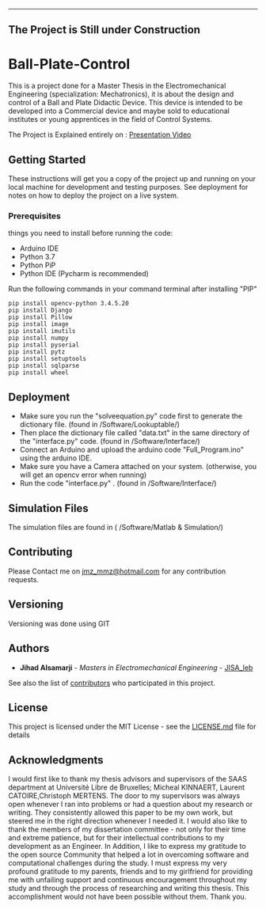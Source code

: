 -------------------------------------
The Project is Still under Construction
-------------------------------------
# Ball-Plate-Control
This is a project done for a Master Thesis in the Electromechanical Engineering (specialization: Mechatronics),
it is about the design and control of a Ball and Plate Didactic Device.
This device is intended to be developed into a Commercial device and maybe sold to educational institutes or young apprentices in the field of Control Systems. 

The Project is Explained entirely on : [Presentation Video](https://youtu.be/tS8yI4Vpe_U) 

## Getting Started

These instructions will get you a copy of the project up and running on your local machine for development and testing purposes. See deployment for notes on how to deploy the project on a live system.

### Prerequisites

things you need to install before running the code:
- Arduino IDE
- Python 3.7
- Python PiP
- Python IDE (Pycharm is recommended)

Run the following commands in your command terminal after installing "PIP"
```
pip install opencv-python 3.4.5.20
pip install Django
pip install Pillow
pip install image
pip install imutils
pip install numpy
pip install pyserial
pip install pytz
pip install setuptools
pip install sqlparse
pip install wheel
```

## Deployment

- Make sure you run the "solveequation.py" code first to generate the dictionary file. (found in /Software/Lookuptable/)
- Then place the dictionary file called "data.txt" in the same directory of the "interface.py" code. (found in /Software/Interface/)
- Connect an Arduino and upload the arduino code "Full_Program.ino" using the arduino IDE.
- Make sure you have a Camera attached on your system. (otherwise, you will get an opencv error when running)
- Run the code "interface.py" . (found in /Software/Interface/) 

## Simulation Files
The simulation files are found in ( /Software/Matlab & Simulation/)

## Contributing

Please Contact me on jmz_mmz@hotmail.com for any contribution requests.

## Versioning

Versioning was done using GIT

## Authors

* **Jihad Alsamarji** - *Masters in Electromechanical Engineering* - [JISA_leb](https://github.com/jihadsamarji)

See also the list of [contributors](https://github.com/jihadsamarji/Ball-Plate-Control/graphs/contributors) who participated in this project.

## License

This project is licensed under the MIT License - see the [LICENSE.md](LICENSE.md) file for details

## Acknowledgments

I would first like to thank my thesis advisors and supervisors of the SAAS department at Université Libre de Bruxelles; Micheal KINNAERT, Laurent CATOIRE,Christoph MERTENS.
The door to my supervisors was always open whenever I ran into problems or had a question about my research or writing.
They consistently allowed this paper to be my own work, but steered me in the right direction whenever I needed it.
I would also like to thank the members of my dissertation committee - not only for their time and extreme patience, but for their intellectual contributions to my development as an Engineer.
In Addition, I like to express my gratitude to the open source Community that helped a lot in overcoming software and computational challenges during the study.
I must express my very profound gratitude to my parents, friends and to my girlfriend for providing me with unfailing support and continuous encouragement throughout my study and through the process of researching and writing this thesis.
This accomplishment would not have been possible without them.
Thank you.
